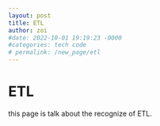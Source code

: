 ```yaml
---
layout: post
title: ETL
author: zoi
#date: 2022-10-01 19:19:23 -0000
#categories: tech code
# permalink: /new_page/etl
---
```


# ETL

this page is talk about the recognize of ETL.